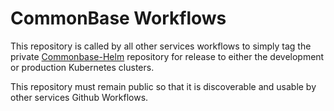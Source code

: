 # CommonBase Workflows

This repository is called by all other services workflows to simply tag the private [Commonbase-Helm](https://github.com/your-commonbase/commonbase-helm) repository for release to either the development or production Kubernetes clusters.

This repository must remain public so that it is discoverable and usable by other services Github Workflows.